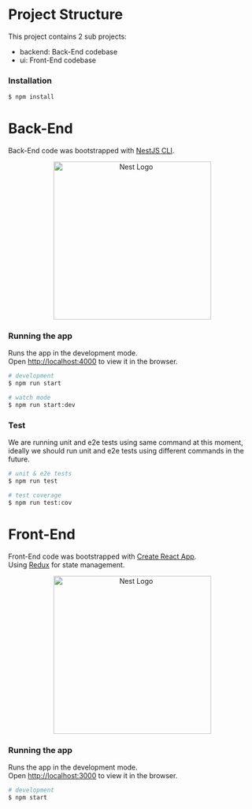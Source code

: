 # Project Structure
This project contains 2 sub projects:
- backend: Back-End codebase
- ui: Front-End codebase

### Installation
```bash
$ npm install
```

# Back-End
Back-End code was bootstrapped with [NestJS CLI](https://nestjs.com/).
<p align="center">
  <a href="http://nestjs.com/" target="blank"><img src="https://nestjs.com/img/logo_text.svg" width="320" alt="Nest Logo" /></a>
</p>

### Running the app
Runs the app in the development mode.<br />
Open [http://localhost:4000](http://localhost:4000) to view it in the browser.
```bash
# development
$ npm run start

# watch mode
$ npm run start:dev
```

### Test
We are running unit and e2e tests using same command at this moment, ideally we should run unit and e2e tests using different commands in the future.
```bash
# unit & e2e tests
$ npm run test

# test coverage
$ npm run test:cov
```

# Front-End
Front-End code was bootstrapped with [Create React App](https://github.com/facebook/create-react-app).<br />
Using [Redux](https://redux.js.org/) for state management.
<p align="center">
  <a href="http://nestjs.com/" target="blank"><img src="https://upload.wikimedia.org/wikipedia/commons/thumb/a/a7/React-icon.svg/1280px-React-icon.svg.png" width="320" alt="Nest Logo" /></a>
</p>

### Running the app
Runs the app in the development mode.<br />
Open [http://localhost:3000](http://localhost:3000) to view it in the browser.
```bash
# development
$ npm start
```



